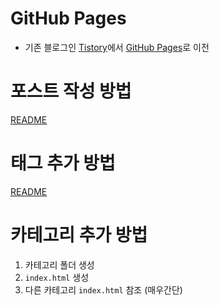 # GitHub Pages
 * 기존 블로그인 [Tistory](http://loustler.tistory.com/)에서 [GitHub Pages](https://loustler.github.io)로 이전

# 포스트 작성 방법
[README](_post/README.md)

# 태그 추가 방법
[README](_tags/README.md)

# 카테고리 추가 방법
  1. 카테고리 폴더 생성
  2. `index.html` 생성
  3. 다른 카테고리 `index.html` 참조 (매우간단)
